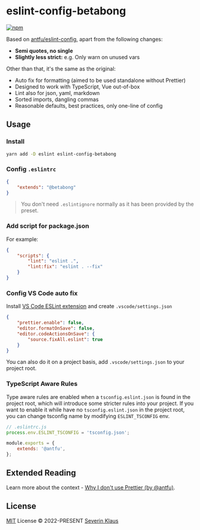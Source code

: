 # eslint-config-betabong

[![npm](https://img.shields.io/npm/v/eslint-config-betabong?color=a1b858&label=NPM)](https://npmjs.com/package/eslint-config-betabong)

Based on [antfu/eslint-config](https://npmjs.com/package/@antfu/eslint-config), apart from the following changes:

-   **Semi quotes, no single**
-   **Slightly less strict:** e.g. Only warn on unused vars

Other than that, it's the same as the original:

-   Auto fix for formatting (aimed to be used standalone without Prettier)
-   Designed to work with TypeScript, Vue out-of-box
-   Lint also for json, yaml, markdown
-   Sorted imports, dangling commas
-   Reasonable defaults, best practices, only one-line of config

## Usage

### Install

```bash
yarn add -D eslint eslint-config-betabong
```

### Config `.eslintrc`

```json
{
	"extends": "@betabong"
}
```

> You don't need `.eslintignore` normally as it has been provided by the preset.

### Add script for package.json

For example:

```json
{
	"scripts": {
		"lint": "eslint .",
		"lint:fix": "eslint . --fix"
	}
}
```

### Config VS Code auto fix

Install [VS Code ESLint extension](https://marketplace.visualstudio.com/items?itemName=dbaeumer.vscode-eslint) and create `.vscode/settings.json`

```json
{
	"prettier.enable": false,
	"editor.formatOnSave": false,
	"editor.codeActionsOnSave": {
		"source.fixAll.eslint": true
	}
}
```

You can also do it on a project basis, add `.vscode/settings.json` to your project root.

### TypeScript Aware Rules

Type aware rules are enabled when a `tsconfig.eslint.json` is found in the project root, which will introduce some stricter rules into your project. If you want to enable it while have no `tsconfig.eslint.json` in the project root, you can change tsconfig name by modifying `ESLINT_TSCONFIG` env.

```js
// .eslintrc.js
process.env.ESLINT_TSCONFIG = 'tsconfig.json';

module.exports = {
	extends: '@antfu',
};
```

## Extended Reading

Learn more about the context - [Why I don't use Prettier (by @antfu)](https://antfu.me/posts/why-not-prettier).

## License

[MIT](./LICENSE) License &copy; 2022-PRESENT [Severin Klaus](https://github.com/betabong)
